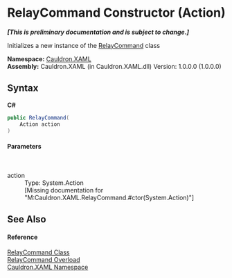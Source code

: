 # RelayCommand Constructor (Action)
 _**\[This is preliminary documentation and is subject to change.\]**_

Initializes a new instance of the <a href="T_Cauldron_XAML_RelayCommand">RelayCommand</a> class

**Namespace:**&nbsp;<a href="N_Cauldron_XAML">Cauldron.XAML</a><br />**Assembly:**&nbsp;Cauldron.XAML (in Cauldron.XAML.dll) Version: 1.0.0.0 (1.0.0.0)

## Syntax

**C#**<br />
``` C#
public RelayCommand(
	Action action
)
```


#### Parameters
&nbsp;<dl><dt>action</dt><dd>Type: System.Action<br />\[Missing <param name="action"/> documentation for "M:Cauldron.XAML.RelayCommand.#ctor(System.Action)"\]</dd></dl>

## See Also


#### Reference
<a href="T_Cauldron_XAML_RelayCommand">RelayCommand Class</a><br /><a href="Overload_Cauldron_XAML_RelayCommand__ctor">RelayCommand Overload</a><br /><a href="N_Cauldron_XAML">Cauldron.XAML Namespace</a><br />
